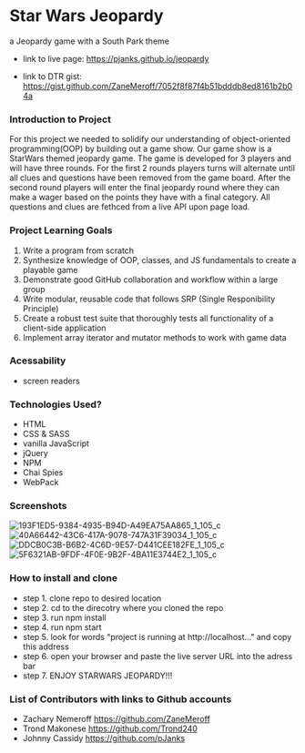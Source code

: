 # Star Wars Jeopardy
a Jeopardy game with a South Park theme

- link to live page: https://pjanks.github.io/jeopardy

- link to DTR gist: https://gist.github.com/ZaneMeroff/7052f8f87f4b51bdddb8ed8161b2b04a

### Introduction to Project
For this project we needed to solidify our understanding of object-oriented programming(OOP) by building out a game show. Our game show is a StarWars themed jeopardy game. The game is developed for 3 players and will have three rounds. For the first 2 rounds players turns will alternate until all clues and questions have been removed from the game board. After the second round players will enter the final jeopardy round where they can make a wager based on the points they have with a final category. All questions and clues are fethced from a live API upon page load.   

### Project Learning Goals  
  1. Write a program from scratch
  2. Synthesize knowledge of OOP, classes, and JS fundamentals to create a playable game
  3. Demonstrate good GitHub collaboration and workflow within a large group
  4. Write modular, reusable code that follows SRP (Single Responibility Principle)
  5. Create a robust test suite that thoroughly tests all functionality of a client-side application
  6. Implement array iterator and mutator methods to work with game data
  
### Acessability 
- screen readers

### Technologies Used?
- HTML
- CSS & SASS
- vanilla JavaScript
- jQuery
- NPM 
- Chai Spies
- WebPack

### Screenshots 
![193F1ED5-9384-4935-B94D-A49EA75AA865_1_105_c](https://user-images.githubusercontent.com/49410633/71939608-28afcd00-31ab-11ea-96bc-6169b7fde938.jpeg)
![40A66442-43C6-417A-9078-747A31F39034_1_105_c](https://user-images.githubusercontent.com/49410633/71939609-2b122700-31ab-11ea-9443-71912c726c77.jpeg)
![DDCB0C3B-B6B2-4C6D-9E57-D441CEE182FE_1_105_c](https://user-images.githubusercontent.com/49410633/71939612-2d748100-31ab-11ea-93a5-2dbe2186d7e4.jpeg)
![5F6321AB-9FDF-4F0E-9B2F-4BA11E3744E2_1_105_c](https://user-images.githubusercontent.com/49410633/71939616-2f3e4480-31ab-11ea-83b7-1f93783ad01c.jpeg)

### How to install and clone
- step 1. clone repo to desired location
- step 2. cd to the direcotry where you cloned the repo
- step 3. run npm install
- step 4. run npm start 
- step 5. look for words "project is running at http://localhost..." and copy this address 
- step 6. open your browser and paste the live server URL into the adress bar
- step 7. ENJOY STARWARS JEOPARDY!!!

### List of Contributors with links to Github accounts
- Zachary Nemeroff https://github.com/ZaneMeroff
- Trond Makonese https://github.com/Trond240
- Johnny Cassidy https://github.com/pJanks

